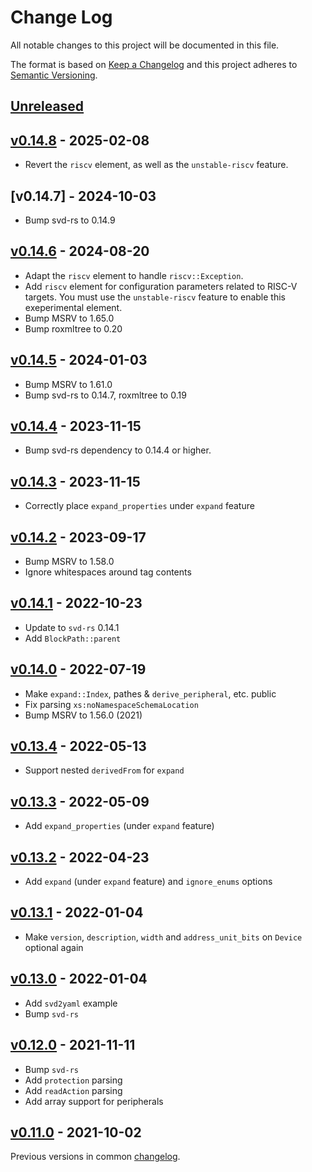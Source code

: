 # Change Log

All notable changes to this project will be documented in this file.

The format is based on [Keep a Changelog](http://keepachangelog.com/)
and this project adheres to [Semantic Versioning](http://semver.org/).

## [Unreleased]

## [v0.14.8] - 2025-02-08

- Revert the `riscv` element, as well as the `unstable-riscv` feature.

## [v0.14.7] - 2024-10-03

- Bump svd-rs to 0.14.9

## [v0.14.6] - 2024-08-20

- Adapt the `riscv` element to handle `riscv::Exception`.
- Add `riscv` element for configuration parameters related to RISC-V targets.
  You must use the `unstable-riscv` feature to enable this exeperimental element.
- Bump MSRV to 1.65.0
- Bump roxmltree to 0.20

## [v0.14.5] - 2024-01-03

- Bump MSRV to 1.61.0
- Bump svd-rs to 0.14.7, roxmltree to 0.19

## [v0.14.4] - 2023-11-15

- Bump svd-rs dependency to 0.14.4 or higher.

## [v0.14.3] - 2023-11-15

- Correctly place `expand_properties` under `expand` feature

## [v0.14.2] - 2023-09-17

- Bump MSRV to 1.58.0
- Ignore whitespaces around tag contents

## [v0.14.1] - 2022-10-23

- Update to `svd-rs` 0.14.1
- Add `BlockPath::parent`

## [v0.14.0] - 2022-07-19

- Make `expand::Index`, pathes & `derive_peripheral`, etc. public
- Fix parsing `xs:noNamespaceSchemaLocation`
- Bump MSRV to 1.56.0 (2021)

## [v0.13.4] - 2022-05-13

- Support nested `derivedFrom` for `expand`

## [v0.13.3] - 2022-05-09

- Add `expand_properties` (under `expand` feature)

## [v0.13.2] - 2022-04-23

- Add `expand` (under `expand` feature) and `ignore_enums` options

## [v0.13.1] - 2022-01-04

- Make `version`, `description`, `width` and `address_unit_bits` on `Device` optional again

## [v0.13.0] - 2022-01-04

- Add `svd2yaml` example
- Bump `svd-rs`

## [v0.12.0] - 2021-11-11

- Bump `svd-rs`
- Add `protection` parsing
- Add `readAction` parsing
- Add array support for peripherals

## [v0.11.0] - 2021-10-02

Previous versions in common [changelog](../CHANGELOG.md).

[Unreleased]: https://github.com/rust-embedded/svd/compare/svd-rs-v0.14.10...HEAD
[v0.14.8]: https://github.com/rust-embedded/svd/compare/svd-rs-v0.14.9...svd-rs-v0.14.10
[v0.14.6]: https://github.com/rust-embedded/svd/compare/svd-rs-v0.14.8...svd-rs-v0.14.9
[v0.14.5]: https://github.com/rust-embedded/svd/compare/svd-parser-v0.14.4...svd-rs-v0.14.7
[v0.14.4]: https://github.com/rust-embedded/svd/compare/svd-parser-v0.14.3...svd-parser-v0.14.4
[v0.14.3]: https://github.com/rust-embedded/svd/compare/svd-parser-v0.14.2...svd-parser-v0.14.3
[v0.14.2]: https://github.com/rust-embedded/svd/compare/svd-rs-v0.14.2...svd-parser-v0.14.2
[v0.14.1]: https://github.com/rust-embedded/svd/compare/v0.14.0...svd-rs-v0.14.1
[v0.14.0]: https://github.com/rust-embedded/svd/compare/svd-parser-v0.13.4...v0.14.0
[v0.13.4]: https://github.com/rust-embedded/svd/compare/svd-parser-v0.13.3...svd-parser-v0.13.4
[v0.13.3]: https://github.com/rust-embedded/svd/compare/svd-parser-v0.13.2...svd-parser-v0.13.3
[v0.13.2]: https://github.com/rust-embedded/svd/compare/svd-rs-v0.13.2...svd-parser-v0.13.2
[v0.13.1]: https://github.com/rust-embedded/svd/compare/v0.13.0...svd-parser-v0.13.1
[v0.13.0]: https://github.com/rust-embedded/svd/compare/v0.12.0...v0.13.0
[v0.12.0]: https://github.com/rust-embedded/svd/compare/v0.11.0...v0.12.0
[v0.11.0]: https://github.com/rust-embedded/svd/compare/v0.10.2...v0.11.0

